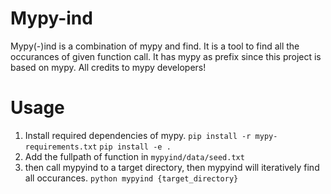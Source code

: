 # Mypy-ind

Mypy(-)ind is a combination of mypy and find.
It is a tool to find all the occurances of given function call.
It has mypy as prefix since this project is based on mypy.
All credits to mypy developers!

# Usage

1. Install required dependencies of mypy.
`pip install -r mypy-requirements.txt`
`pip install -e .`
2. Add the fullpath of function in `mypyind/data/seed.txt`
3. then call mypyind to a target directory, then mypyind will iteratively find all occurances.
`python mypyind {target_directory}`
